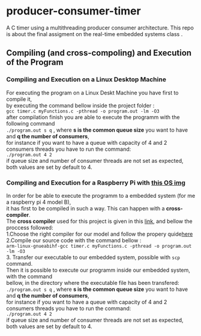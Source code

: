 # producer-consumer-timer
A C timer using a multithreading producer consumer architecture.
This repo is about the final assigment on the real-time embedded systems class .
## Compiling (and cross-compoling) and Execution of the Program
### Compiling and Execution on a Linux Desktop Machine
For executing the program on a Linux Deskt Machine you have first to compile it, <br> 
by executing the command bellow inside the project folder :<br>
` gcc timer.c myFunctions.c -pthread -o program.out -lm -O3 `<br>
after compilation finish you are able to execute the programm with the following command<br>
`./program.out s q` , where **s is the common queue size** you want to have and **q the number of consumers**,<br>
for instance if you want to have a queue with capacity of 4 and 2 consumers threads you have to run the command:<br>
`./program.out 4 2` <br>
if queue size and number of consumer threads are not set as expected, both values are set by default to 4. <br>

### Compiling and Execution for a Raspberry Pi with [this OS img](https://www.dropbox.com/s/0sp5a1s6r5ee3kw/ESPX-rasp.tar.gz?dl=1)<br>
In order for be able to execute the programm to a embedded system (for me a raspberry pi 4 model B), <br>
it has first to be compiled in such a way. This can happen with a **cross-compiler**.<br>
The **cross compiler** used for this project is given in this [link](https://sourceforge.net/projects/raspberry-pi-cross-compilers/files/Raspberry%20Pi%20GCC%20Cross-Compiler%20Toolchains/Stretch/GCC%206.3.0/), and bellow the proccess followed:<br>
1.Choose the right compiler for our model and follow the propery quide[here](https://github.com/abhiTronix/raspberry-pi-cross-compilers/wiki)<br>
2.Compile our source code with the command bellow :<br>
` arm-linux-gnueabihf-gcc timer.c myFunctions.c -pthread -o program.out -lm -O3 `<br>
3. Transfer our executable to our embedded system, possible with `scp` command.<br>
Then it is possible to execute our programm inside our embedded system, with the command<br>
bellow, in the directory where the executable file has been transfered:<br>
`./program.out s q` , where **s is the common queue size** you want to have and **q the number of consumers**,<br>
for instance if you want to have a queue with capacity of 4 and 2 consumers threads you have to run the command:<br>
`./program.out 4 2` <br>
if queue size and number of consumer threads are not set as expected, both values are set by default to 4. <br>

